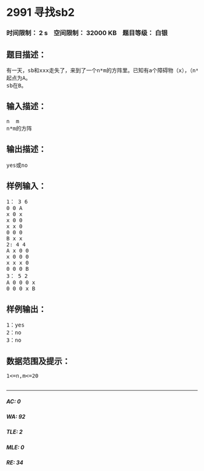 # 2991 寻找sb2   
### 时间限制： 2 s&nbsp;&nbsp;&nbsp;&nbsp;空间限制： 32000 KB&nbsp;&nbsp;&nbsp;&nbsp;题目等级： 白银  
## 题目描述：  

<pre>
有一天，sb和xxx走失了，来到了一个n*m的方阵里。已知有a个障碍物（x），（n*m-x）个空地（0），求能不能找到sb。
起点为A。
sb在B。
</pre>
  
  
## 输入描述：  

<pre>
n  m
n*m的方阵
</pre>
  
  
## 输出描述：  

<pre>
yes或no
</pre>
  
  
## 样例输入：  

<pre>
1： 3 6
0 0 A
x 0 x
x 0 0
x x 0
0 0 0
B x x
2: 4 4
A x 0 0
x 0 0 0
x x x 0
0 0 0 B
3： 5 2
A 0 0 0 x
0 0 0 x B
</pre>
  
  
## 样例输出：  

<pre>
1：yes
2：no
3：no
</pre>
  
  
## 数据范围及提示：  

<pre>
1<=n,m<=20
 
</pre>
  
  
***  

##### AC: 0  
##### WA: 92  
##### TLE: 2  
##### MLE: 0  
##### RE: 34  
